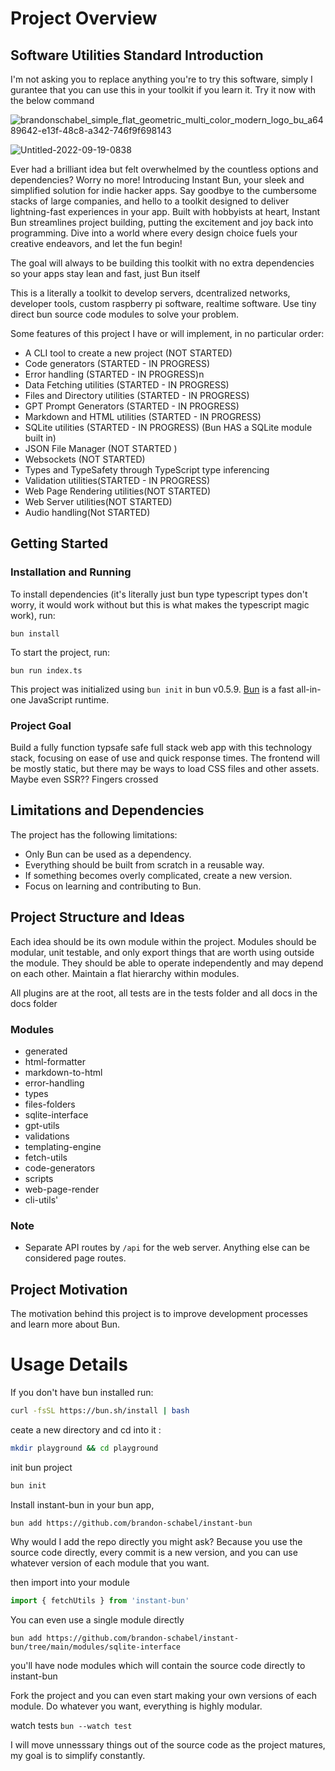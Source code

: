 Project Overview
================

Software Utilities Standard Introduction
------------

I'm not asking you to replace anything you're to try this software, simply I gurantee that you can use this in your toolkit if you learn it. Try it now with the below command


![brandonschabel_simple_flat_geometric_multi_color_modern_logo_bu_a6489642-e13f-48c8-a342-746f9f698143](https://user-images.githubusercontent.com/18100375/231109092-34bdc552-dd37-413d-8eec-b9b668340b65.png)


![Untitled-2022-09-19-0838](https://user-images.githubusercontent.com/18100375/231221346-0543dacd-9704-4bd5-8488-8fb19160eda4.png)



Ever had a brilliant idea but felt overwhelmed by the countless options and dependencies? Worry no more! Introducing Instant Bun, your sleek and simplified solution for indie hacker apps.
Say goodbye to the cumbersome stacks of large companies, and hello to a toolkit designed to deliver lightning-fast experiences in your app. Built with hobbyists at heart, Instant Bun streamlines project building, putting the excitement and joy back into programming. 
Dive into a world where every design choice fuels your creative endeavors, and let the fun begin!

The goal will always to be building this toolkit with no extra dependencies so your apps stay lean and fast, just Bun itself

This is a literally a toolkit to develop servers, dcentralized networks, developer tools, custom raspberry pi software, realtime software. Use tiny direct bun source code modules to solve your problem.




Some features of this project I have or will implement, in no particular order:
- A CLI tool to create a new project (NOT STARTED)
- Code generators (STARTED - IN PROGRESS)
- Error handling (STARTED - IN PROGRESS)n            
- Data Fetching utilities (STARTED - IN PROGRESS)
- Files and Directory utilities (STARTED - IN PROGRESS)
- GPT Prompt Generators (STARTED - IN PROGRESS)
- Markdown and HTML utilities (STARTED - IN PROGRESS)
- SQLite utilities (STARTED - IN PROGRESS) (Bun HAS a SQLite module built in)
- JSON File Manager (NOT STARTED )
- Websockets (NOT STARTED)
- Types and TypeSafety through TypeScript type inferencing
- Validation utilities(STARTED - IN PROGRESS)
- Web Page Rendering utilities(NOT STARTED)
- Web Server utilities(NOT STARTED)
- Audio handling(Not STARTED)

Getting Started 
---------------

### Installation and Running

To install dependencies (it's literally just bun type typescript types don't worry, it would work without but this is what makes the typescript magic work), run:

`bun install`

To start the project, run:

`bun run index.ts`

This project was initialized using `bun init` in bun v0.5.9. [Bun](https://bun.sh/) is a fast all-in-one JavaScript runtime.

### Project Goal

Build a fully function typsafe safe full stack web app with this technology stack, focusing on ease of use and quick response times. The frontend will be mostly static, but there may be ways to load CSS files and other assets. Maybe even SSR?? Fingers crossed

Limitations and Dependencies
----------------------------

The project has the following limitations:

-   Only Bun can be used as a dependency.
-   Everything should be built from scratch in a reusable way.
-   If something becomes overly complicated, create a new version.
-   Focus on learning and contributing to Bun.


Project Structure and Ideas
---------------------------

Each idea should be its own module within the project. Modules should be modular, unit testable, and only export things that are worth using outside the module. They should be able to operate independently and may depend on each other. Maintain a flat hierarchy within modules.







All plugins are at the root, all tests are in the tests folder and all docs in the docs folder

### Modules

- generated
- html-formatter 
- markdown-to-html 
- error-handling 
- types 
- files-folders 
- sqlite-interface 
- gpt-utils 
- validations 
- templating-engine 
- fetch-utils 
- code-generators 
- scripts 
- web-page-render 
- cli-utils'
### Note

-   Separate API routes by `/api` for the web server. Anything else can be considered page routes.

Project Motivation
------------------

The motivation behind this project is to improve development processes and learn more about Bun.


# Usage Details
If you don't have bun installed run:
```bash
curl -fsSL https://bun.sh/install | bash
```



ceate a new directory and cd into it :


```bash
mkdir playground && cd playground
```


init bun project
```bash
bun init 
```


Install instant-bun in your bun app, 
```bash
bun add https://github.com/brandon-schabel/instant-bun
```

Why would I add the repo directly you might ask?
Because you use the source code directly, every commit is a new version, and you can use whatever version 
of each module that you want.



then import into your module
```jsx
import { fetchUtils } from 'instant-bun'
```

You can even use a single module directly

```
bun add https://github.com/brandon-schabel/instant-bun/tree/main/modules/sqlite-interface
```

you'll have node modules which will contain the source code directly to instant-bun

Fork the project and you can even start making your own versions of each module. Do whatever you want, everything is highly modular.


watch tests
`bun --watch test`


I will move unnesssary things out of the source code as the project matures, my goal is to simplify constantly. 

